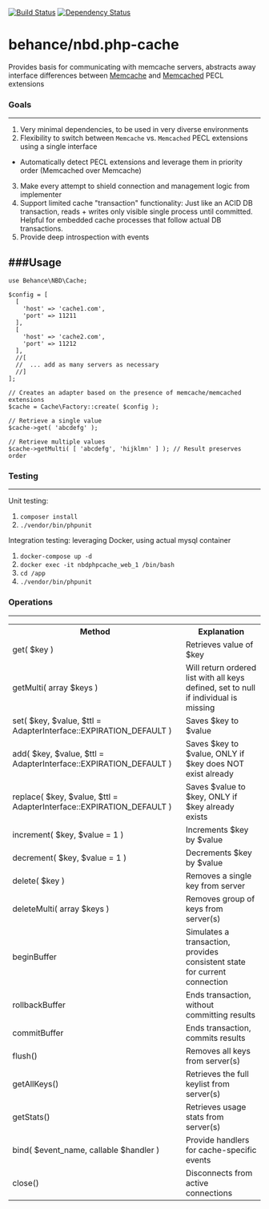 [![Build Status](https://travis-ci.org/behance/nbd.php-cache.svg?branch=master)](https://travis-ci.org/behance/nbd.php-cache)
[![Dependency Status](https://www.versioneye.com/user/projects/55302e6210e71490660008fd/badge.svg?style=flat)](https://www.versioneye.com/user/projects/55302e6210e71490660008fd)

# behance/nbd.php-cache
Provides basis for communicating with memcache servers, abstracts away interface differences
between [Memcache](https://pecl.php.net/package/memcached) and [Memcached](https://pecl.php.net/package/memcached) PECL extensions

### Goals
---

1. Very minimal dependencies, to be used in very diverse environments
2. Flexibility to switch between `Memcache` vs. `Memcached` PECL extensions using a single interface
  - Automatically detect PECL extensions and leverage them in priority order (Memcached over Memcache)
3. Make every attempt to shield connection and management logic from implementer
4. Support limited cache "transaction" functionality: Just like an ACID DB transaction, reads + writes only visible single process until committed. Helpful for embedded cache processes that follow actual DB transactions.
5. Provide deep introspection with events


###Usage
---

```
use Behance\NBD\Cache;

$config = [
  [
    'host' => 'cache1.com',
    'port' => 11211
  ],
  [
    'host' => 'cache2.com',
    'port' => 11212
  ],
  //[
  //  ... add as many servers as necessary
  //]
];

// Creates an adapter based on the presence of memcache/memcached extensions
$cache = Cache\Factory::create( $config );

// Retrieve a single value
$cache->get( 'abcdefg' );

// Retrieve multiple values
$cache->getMulti( [ 'abcdefg', 'hijklmn' ] ); // Result preserves order
```

### Testing
---   
Unit testing: 
1. `composer install`
2. `./vendor/bin/phpunit`

Integration testing: leveraging Docker, using actual mysql container
1. `docker-compose up -d`
2. `docker exec -it nbdphpcache_web_1 /bin/bash`
3. `cd /app`
4. `./vendor/bin/phpunit`

### Operations
---

<table>
<tr><th>Method</th><th>Explanation</th></tr>
<tr><td>get( $key )</td><td>Retrieves value of $key</td></tr>
<tr><td>getMulti( array $keys )</td><td>Will return ordered list with all keys defined, set to null if individual is missing</td></tr>
<tr><td>set( $key, $value, $ttl = AdapterInterface::EXPIRATION_DEFAULT )</td><td>Saves $key to $value</td></tr>
<tr><td>add( $key, $value, $ttl = AdapterInterface::EXPIRATION_DEFAULT )</td><td>Saves $key to $value, ONLY if $key does NOT exist already</td></tr>
<tr><td>replace( $key, $value, $ttl = AdapterInterface::EXPIRATION_DEFAULT )</td><td>Saves $value to $key, ONLY if $key already exists</td></tr>
<tr><td>increment( $key, $value = 1 )</td><td>Increments $key by $value</td></tr>
<tr><td>decrement( $key, $value = 1 )</td><td>Decrements $key by $value</td></tr>
<tr><td>delete( $key )</td><td>Removes a single key from server</td></tr>
<tr><td>deleteMulti( array $keys )</td><td>Removes group of keys from server(s)</td></tr>

<tr><td>beginBuffer</td><td>Simulates a transaction, provides consistent state for current connection</td></tr>
<tr><td>rollbackBuffer</td><td>Ends transaction, without committing results</td></tr>
<tr><td>commitBuffer</td><td>Ends transaction, commits results</td></tr>

<tr><td>flush()</td><td>Removes all keys from server(s)</td></tr>
<tr><td>getAllKeys()</td><td>Retrieves the full keylist from server(s)</td></tr>
<tr><td>getStats()</td><td>Retrieves usage stats from server(s)</td></tr>
<tr><td>bind( $event_name, callable $handler )</td><td>Provide handlers for cache-specific events</td></tr>
<tr><td>close()</td><td>Disconnects from active connections</td></tr>
</table>
